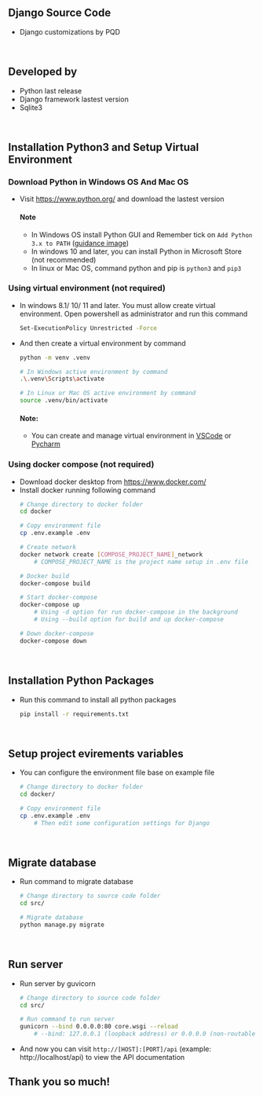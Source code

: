 ## Django Source Code
- Django customizations by PQD

<br>

## Developed by
- Python last release
- Django framework lastest version
- Sqlite3

<br>

## Installation Python3 and Setup Virtual Environment
### Download Python in Windows OS And Mac OS
- Visit https://www.python.org/ and download the lastest version

    #### Note
    - In Windows OS install Python GUI and Remember tick on `Add Python 3.x to PATH` ([guidance image](https://docs.blender.org/manual/vi/latest/_images/about_contribute_install_windows_installer.png))
    - In windows 10 and later, you can install Python in Microsoft Store (not recommended)
    - In linux or Mac OS, command python and pip is `python3` and `pip3`


### Using virtual environment (not required)
- In windows 8.1/ 10/ 11 and later. You must allow create virtual environment. Open powershell as administrator and run this command
    ```bash
    Set-ExecutionPolicy Unrestricted -Force
    ```

- And then create a virtual environment by command
    ```bash
    python -m venv .venv

    # In Windows active environment by command
    .\.venv\Scripts\activate

    # In Linux or Mac OS active environment by command
    source .venv/bin/activate
    ```

    #### Note:
    - You can create and manage virtual environment in [VSCode](https://code.visualstudio.com/docs/python/environments) or [Pycharm](https://www.jetbrains.com/help/pycharm/configuring-python-interpreter.html)


### Using docker compose (not required)
- Download docker desktop from https://www.docker.com/
- Install docker running following command
    ```bash
    # Change directory to docker folder
    cd docker

    # Copy environment file
    cp .env.example .env

    # Create network
    docker network create [COMPOSE_PROJECT_NAME]_network
        # COMPOSE_PROJECT_NAME is the project name setup in .env file

    # Docker build
    docker-compose build

    # Start docker-compose
    docker-compose up
        # Using -d option for run docker-compose in the background
        # Using --build option for build and up docker-compose

    # Down docker-compose
    docker-compose down
    ```

<br>

## Installation Python Packages
- Run this command to install all python packages
    ```bash
    pip install -r requirements.txt
    ```

<br>

## Setup project evirements variables
- You can configure the environment file base on example file
    ```bash
    # Change directory to docker folder
    cd docker/

    # Copy environment file 
    cp .env.example .env
        # Then edit some configuration settings for Django
    ```

<br>

## Migrate database
- Run command to migrate database
    ```bash
    # Change directory to source code folder
    cd src/

    # Migrate database
    python manage.py migrate
    ```

<br>

## Run server
- Run server by guvicorn
    ```bash
    # Change directory to source code folder
    cd src/

    # Run command to run server
    gunicorn --bind 0.0.0.0:80 core.wsgi --reload
        # --bind: 127.0.0.1 (loopback address) or 0.0.0.0 (non-routable meta-address) and port running server
    ```

- And now you can visit `http://[HOST]:[PORT]/api` (example: http://localhost/api) to view the API documentation

## Thank you so much!
